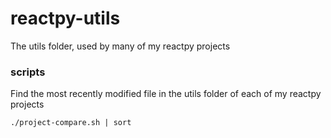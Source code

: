 # reactpy-utils

The utils folder, used by many of my reactpy projects

### scripts

Find the most recently modified file in the utils folder of each of my reactpy projects

    ./project-compare.sh | sort